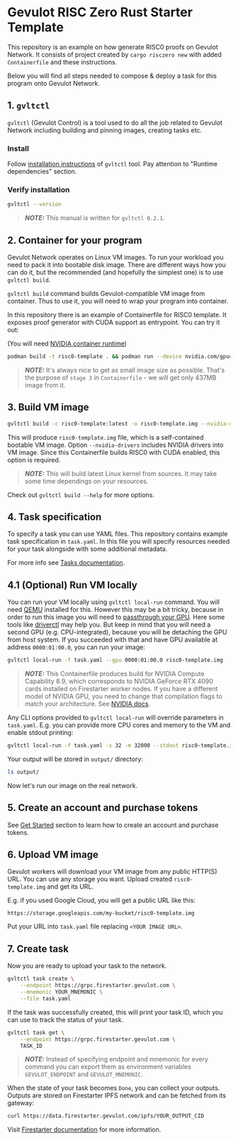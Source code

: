 # Gevulot RISC Zero Rust Starter Template

This repository is an example on how generate RISC0 proofs on Gevulot Network.
It consists of project created by `cargo risczero new` with added
`Containerfile` and these instructions.

Below you will find all steps needed to compose & deploy a task for this program
onto Gevulot Network.

## 1. `gvltctl`

`gvltctl` (Gevulot Control) is a tool used to do all the job related to Gevulot
Network including building and pinning images, creating tasks etc.

### Install

Follow [installation instructions](https://github.com/gevulotnetwork/gvltctl?tab=readme-ov-file#installation)
of `gvltctl` tool. Pay attention to "Runtime dependencies" section.

### Verify installation

```sh
gvltctl --version
```

> **_NOTE:_** This manual is written for `gvltctl 0.2.1`.

## 2. Container for your program

Gevulot Network operates on Linux VM images. To run your workload you need to
pack it into bootable disk image. There are different ways how you can do it,
but the recommended (and hopefully the simplest one) is to use `gvltctl build`.

`gvltctl build` command builds Gevulot-compatible VM image from container.
Thus to use it, you will need to wrap your program into container.

In this repository there is an example of Containerfile for RISC0 template.
It exposes proof generator with CUDA support as entrypoint. You can try it out:

(You will need [NVIDIA container runtime](https://docs.nvidia.com/datacenter/cloud-native/container-toolkit/latest/install-guide.html))

```sh
podman build -t risc0-template . && podman run --device nvidia.com/gpu=all risc0-template:latest
```

> **_NOTE:_** It's always nice to get as small image size as possible. That's
> the purpose of `stage 3` in `Containerfile` - we will get only 437MB image
> from it.

## 3. Build VM image

```sh
gvltctl build -c risc0-template:latest -o risc0-template.img --nvidia-drivers
```

This will produce `risc0-template.img` file, which is a self-contained bootable VM image.
Option `--nvidia-drivers` includes NVIDIA drivers into VM image. Since this Containerfile
builds RISC0 with CUDA enabled, this option is required.

> **_NOTE:_** This will build latest Linux kernel from sources. It may take some
> time dependings on your resources.

Check out `gvltctl build --help` for more options.

## 4. Task specification

To specify a task you can use YAML files. This repository contains example task
specification in `task.yaml`. In this file you will specify resources needed for
your task alongside with some additional metadata.

For more info see [Tasks documentation](https://docs.gevulot.com/gevulot-docs/firestarter/run-workloads/tasks).

## 4.1 (Optional) Run VM locally

You can run your VM locally using `gvltctl local-run` command. You will need
[QEMU](https://www.qemu.org/) installed for this. However this may be a bit tricky,
because in order to run this image you will need to [passthrough your GPU](https://documentation.ubuntu.com/server/how-to/graphics/gpu-virtualization-with-qemu-kvm/).
Here some tools like [driverctl](https://gitlab.com/driverctl/driverctl) may help you.
But keep in mind that you will need a second GPU (e.g. CPU-integrated), because you
will be detaching the GPU from host system. If you succeeded with that and have GPU
available at address `0000:01:00.0`, you can run your image:

```sh
gvltctl local-run -f task.yaml --gpu 0000:01:00.0 risc0-template.img
```

> **_NOTE:_** This Containerfile produces build for NVIDIA Compute Capability 8.9, which
> corresponds to NVIDIA GeForce RTX 4090 cards installed on Firestarter worker nodes.
> If you have a different model of NVIDIA GPU, you need to change that compilation
> flags to match your architecture. See [NVIDIA docs](https://developer.nvidia.com/cuda-gpus).

Any CLI options provided to `gvltctl local-run` will override parameters in
`task.yaml`. E.g. you can provide more CPU cores and memory to the VM and enable stdout
printing:

```sh
gvltctl local-run -f task.yaml -s 32 -m 32000 --stdout risc0-template.img
```

Your output will be stored in `output/` directory:

```sh
ls output/
```

Now let's run our image on the real network.

## 5. Create an account and purchase tokens

See [Get Started](https://docs.gevulot.com/gevulot-docs/firestarter/get-started)
section to learn how to create an account and purchase tokens.

## 6. Upload VM image

Gevulot workers will download your VM image from any public HTTP(S) URL.
You can use any storage you want. Upload created `risc0-template.img` and get its URL.

E.g. if you used Google Cloud, you will get a public URL like this:

```plaintext
https://storage.googleapis.com/my-bucket/risc0-template.img
```

Put your URL into `task.yaml` file replacing `<YOUR IMAGE URL>`.

## 7. Create task

Now you are ready to upload your task to the network.

```sh
gvltctl task create \
    --endpoint https://grpc.firestarter.gevulot.com \
    --mnemonic YOUR_MNEMONIC \
    --file task.yaml
```

If the task was successfully created, this will print your task ID, which you
can use to track the status of your task.

```sh
gvltctl task get \
    --endpoint https://grpc.firestarter.gevulot.com \
    TASK_ID
```

> **_NOTE:_** Instead of specifying endpoint and mnemonic for every command
> you can export them as environment variables `GEVULOT_ENDPOINT` and
> `GEVULOT_MNEMONIC`.

When the state of your task becomes `Done`, you can collect your outputs. Outputs are stored on
Firestarter IPFS network and can be fetched from its gateway:

```sh
curl https://data.firestarter.gevulot.com/ipfs/YOUR_OUTPUT_CID
```

Visit [Firestarter documentation](https://docs.gevulot.com/gevulot-docs/firestarter)
for more information.
